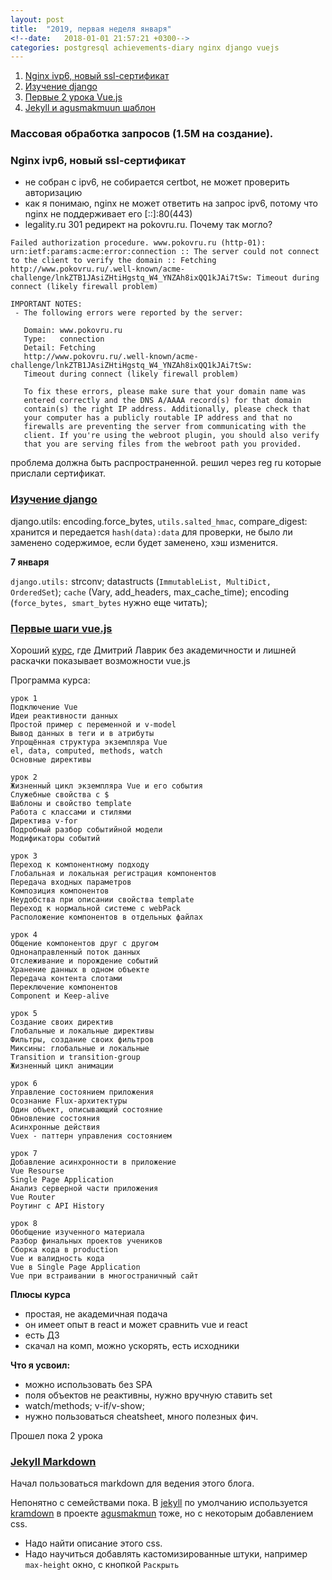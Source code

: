 ```yaml
---
layout: post
title:  "2019, первая неделя января"
<!--date:   2018-01-01 21:57:21 +0300-->
categories: postgresql achievements-diary nginx django vuejs
---
```

1. <a href='#nginx'>Nginx ivp6, новый ssl-сертификат</a>
2. <a href='#django-salted-hmac'>Изучение django</a>
3. <a href='#vue-js-first-steps'>Первые 2 урока Vue.js</a>
4. <a href='#jekyll-markdown'>Jekyll и agusmakmuun шаблон</a>


### Массовая обработка запросов (1.5M на создание).
 ### <span name='nginx'>Nginx ivp6, новый ssl-сертификат</span>
- не собран с ipv6, не собирается certbot, не может проверить авторизацию
- как я понимаю, nginx не может ответить на запрос ipv6, потому что nginx не поддерживает его [::]:80(443)
- legality.ru 301 редирект на pokovru.ru. Почему так могло?

```
Failed authorization procedure. www.pokovru.ru (http-01): urn:ietf:params:acme:error:connection :: The server could not connect to the client to verify the domain :: Fetching http://www.pokovru.ru/.well-known/acme-challenge/lnkZTB1JAsiZHtiHgstq_W4_YNZAh8ixQQ1kJAi7tSw: Timeout during connect (likely firewall problem)

IMPORTANT NOTES:
 - The following errors were reported by the server:

   Domain: www.pokovru.ru
   Type:   connection
   Detail: Fetching
   http://www.pokovru.ru/.well-known/acme-challenge/lnkZTB1JAsiZHtiHgstq_W4_YNZAh8ixQQ1kJAi7tSw:
   Timeout during connect (likely firewall problem)

   To fix these errors, please make sure that your domain name was
   entered correctly and the DNS A/AAAA record(s) for that domain
   contain(s) the right IP address. Additionally, please check that
   your computer has a publicly routable IP address and that no
   firewalls are preventing the server from communicating with the
   client. If you're using the webroot plugin, you should also verify
   that you are serving files from the webroot path you provided.
```

проблема должна быть распространенной. решил через reg ru которые прислали сертификат.

### <a href='#django-salted-hmac' name='django-salted-hmac'>Изучение django</a>

django.utils: encoding.force_bytes, `utils.salted_hmac`, compare_digest: 
хранится и передается `hash(data):data` для проверки, не было ли заменено содержимое, если будет заменено, хэш изменится.
 
**7 января**

`django.utils:` strconv; datastructs (`ImmutableList, MultiDict, OrderedSet`); `cache` (Vary, add_headers, max_cache_time); encoding (`force_bytes, smart_bytes` нужно еще читать);  


### <a href="#vue-js-first-steps" name='vue-js-first-steps'>Первые шаги vue.js</a>
Хороший [курс](http://js.dmitrylavrik.ru/vue/?utm=site-footer), где Дмитрий Лаврик без академичности и лишней раскачки показывает возможности vue.js

Программа курса:
```
урок 1
Подключение Vue
Идеи реактивности данных
Простой пример с переменной и v-model
Вывод данных в теги и в атрибуты
Упрощённая структура экземпляра Vue
el, data, computed, methods, watch
Основные директивы

урок 2
Жизненный цикл экземпляра Vue и его события
Служебные свойства с $
Шаблоны и свойство template
Работа с классами и стилями
Директива v-for
Подробный разбор событийной модели
Модификаторы событий

урок 3
Переход к компонентному подходу
Глобальная и локальная регистрация компонентов
Передача входных параметров
Композиция компонентов
Неудобства при описании свойства template
Переход к нормальной системе с webPack
Расположение компонентов в отдельных файлах

урок 4
Общение компонентов друг с другом
Однонаправленный поток данных
Отслеживание и порождение событий
Хранение данных в одном объекте
Передача контента слотами
Переключение компонентов
Component и Keep-alive

урок 5
Создание своих директив
Глобальные и локальные директивы
Фильтры, создание своих фильтров
Миксины: глобальные и локальные
Transition и transition-group
Жизненный цикл анимации

урок 6
Управление состоянием приложения
Осознание Flux-архитектуры
Один объект, описывающий состояние
Обновление состояния
Асинхронные действия
Vuex - паттерн управления состоянием

урок 7
Добавление асинхронности в приложение
Vue Resourse
Single Page Application
Анализ серверной части приложения
Vue Router
Роутинг с API History

урок 8
Обобщение изученного материала
Разбор финальных проектов учеников
Сборка кода в production
Vue и валидность кода
Vue в Single Page Application
Vue при встраивании в многостраничный сайт
```

**Плюсы курса**

- простая, не академичная подача
- он имеет опыт в react и может сравнить vue и react
- есть ДЗ
- скачал на комп, можно ускорять, есть исходники

**Что я усвоил:**

 * можно использовать без SPA
 * поля объектов не реактивны, нужно вручную ставить set
 * watch/methods; v-if/v-show; 
 * нужно пользоваться cheatsheet, много полезных фич.
 
Прошел пока 2 урока

    
### <a href="#jekyll-markdown">Jekyll Markdown</a>
Начал пользоваться markdown для ведения этого блога.

Непонятно с семействами пока. В [jekyll](https://jekyllrb.com/docs/configuration/markdown/) по умолчанию используется [kramdown](https://kramdown.gettalong.org/quickref.html) в проекте [agusmakmun](https://github.com/agusmakmun/agusmakmun.github.io) тоже, но с некоторым добавлением css.

- Надо найти описание этого css.
- Надо научиться добавлять кастомизированные штуки, например `max-height` окно, с кнопкой `Раскрыть`
 
